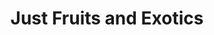 ---
title: "Just Fruits and Exotics"
url: /crawfordville/just-fruits-and-exotics/
shop: Garten-Center
---